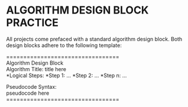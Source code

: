 # ALGORITHM DESIGN BLOCK PRACTICE

All projects come prefaced with a standard algorithm design block. Both design blocks adhere to the following template:<br>

<p>=================================<br>
Algorithm Design Block<br>
Algorithm Title: title here<br>
*Logical Steps: 
   *Step 1: ... 
   *Step 2: ... 
   *Step n: ... 

Pseudocode Syntax:<br>
    pseudocode here<br>
=================================<br></p>

